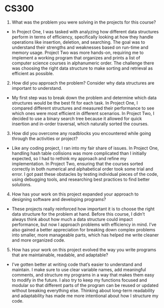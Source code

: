 # CS300

1. What was the problem you were solving in the projects for this course?
- In Project One, I was tasked with analyzing how different data structures perform in terms of efficiency, specifically looking at how they handle operations like insertion, deletion, and searching. The goal was to understand their strengths and weaknesses based on run-time and memory usage. Project Two was more hands-on, requiring me to implement a working program that organizes and prints a list of computer science courses in alphanumeric order. The challenge there was choosing the right data structure to make sorting and retrieval as efficient as possible.

2. How did you approach the problem? Consider why data structures are important to understand.
- My first step was to break down the problem and determine which data structures would be the best fit for each task. In Project One, I compared different structures and measured their performance to see which ones were most efficient in different scenarios. In Project Two, I decided to use a binary search tree because it allowed for quick insertion and in-order traversal, which naturally sorted the courses. 

3. How did you overcome any roadblocks you encountered while going through the activities or project?
- Like any coding project, I ran into my fair share of issues. In Project One, handling hash table collisions was more complicated than I initially expected, so I had to rethink my approach and refine my implementation. In Project Two, ensuring that the courses sorted correctly in both numerical and alphabetical order took some trial and error. I got past these obstacles by testing individual pieces of the code, using debugging tools, and researching best practices to find better solutions.

4. How has your work on this project expanded your approach to designing software and developing programs?
- These projects really reinforced how important it is to choose the right data structure for the problem at hand. Before this course, I didn’t always think about how much a data structure could impact performance, but now I approach problems with efficiency in mind. I’ve also gained a better appreciation for breaking down complex problems into smaller, more manageable parts, which has helped me write cleaner and more organized code.

5. How has your work on this project evolved the way you write programs that are maintainable, readable, and adaptable?
- I’ve gotten better at writing code that’s easier to understand and maintain. I make sure to use clear variable names, add meaningful comments, and structure my programs in a way that makes them easy to modify in the future. I also try to keep my functions focused and modular so that different parts of the program can be reused or updated without breaking everything else. Thinking about long-term readability and adaptability has made me more intentional about how I structure my code.
